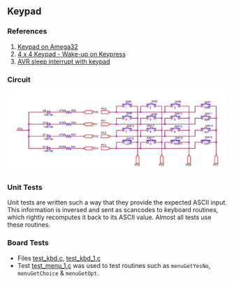 ## Keypad

### References
1. [Keypad on Amega32](/works/embedded/at32_biller/keypad.html)
1. [4 x 4 Keypad - Wake-up on Keypress](/resources/embedded/doc1232.pdf)
1. [AVR sleep interrupt with keypad](https://electronics.stackexchange.com/questions/193878/avr-sleep-interrupt-with-keypad)

### Circuit
![Keypad](./keypad_circuit.jpg) <br>

### Unit Tests
Unit tests are written such a way that they provide the expected ASCII input. This information is inversed and sent as scancodes to keyboard routines, which rightly recomputes it back to its ASCII value. Almost all tests use these routines.

### Board Tests
* Files [test_kbd.c](https://github.com/narenkn/atmega_biller/blob/atmega128/tests/test_kbd.c), [test_kbd_1.c](https://github.com/narenkn/atmega_biller/blob/atmega128/tests/test_kbd_1.c) <br>
* Test [test_menu_1.c](https://github.com/narenkn/atmega_biller/blob/atmega128/tests/test_menu_1.c) was used to test routines such as `menuGetYesNo`, `menuGetChoice` & `menuGetOpt`.
